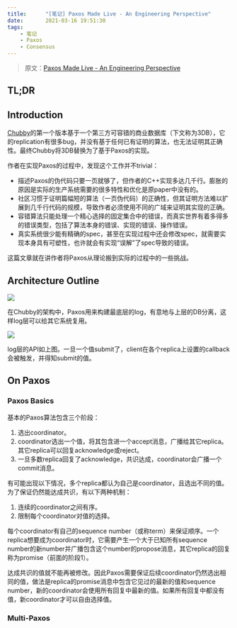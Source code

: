 ```yaml
---
title:      "[笔记] Paxos Made Live - An Engineering Perspective"
date:       2021-03-16 19:51:30
tags:
    - 笔记
    - Paxos
    - Consensus
---
```


> 原文：[Paxos Made Live - An Engineering Perspective](https://dl.acm.org/doi/abs/10.1145/1281100.1281103)

## TL;DR

<!--more-->

## Introduction

[Chubby](/2020/08/28/the-chubby-lock-service-for-loosely-coupled-distributed-systems)的第一个版本基于一个第三方可容错的商业数据库（下文称为3DB），它的replication有很多bug，并没有基于任何已有证明的算法，也无法证明其正确性。最终Chubby将3DB替换为了基于Paxos的实现。

作者在实现Paxos的过程中，发现这个工作并不trivial：
- 描述Paxos的伪代码只要一页就够了，但作者的C++实现多达几千行。膨胀的原因是实际的生产系统需要的很多特性和优化是原paper中没有的。
- 社区习惯于证明篇幅短的算法（一页伪代码）的正确性，但其证明方法难以扩展到几千行代码的规模，导致作者必须使用不同的广域来证明其实现的正确。
- 容错算法只能处理一个精心选择的固定集合中的错误，而真实世界有着多得多的错误类型，包括了算法本身的错误、实现的错误、操作错误。
- 真实系统很少能有精确的spec，甚至在实现过程中还会修改spec，就需要实现本身具有可塑性，也许就会有实现“误解”了spec导致的错误。

这篇文章就在讲作者将Paxos从理论搬到实际的过程中的一些挑战。

## Architecture Outline

![](https://fuzhe-pics.oss-cn-beijing.aliyuncs.com/2021-03/paxos-made-live-01.png)

在Chubby的架构中，Paxos用来构建最底层的log，有意地与上层的DB分离，这样log层可以给其它系统复用。

![](https://fuzhe-pics.oss-cn-beijing.aliyuncs.com/2021-03/paxos-made-live-02.png)

log层的API如上图。一旦一个值submit了，client在各个replica上设置的callback会被触发，并得知submit的值。

## On Paxos

### Paxos Basics

基本的Paxos算法包含三个阶段：
1. 选出coordinator。
1. coordinator选出一个值，将其包含进一个accept消息，广播给其它replica。其它replica可以回复acknowledge或reject。
1. 一旦多数replica回复了acknowledge，共识达成，coordinator会广播一个commit消息。

有可能出现以下情况，多个replica都认为自己是coordinator，且选出不同的值。为了保证仍然能达成共识，有以下两种机制：
1. 连续的coordinator之间有序。
1. 限制每个coordinator对值的选择。

每个coordinator有自己的sequence number（或称term）来保证顺序。一个replica想要成为coordinator时，它需要产生一个大于已知所有sequence number的新number并广播包含这个number的propose消息，其它replica的回复称为promise（前面的阶段1）。

达成共识的值就不能再被修改。因此Paxos需要保证后续coordinator仍然选出相同的值，做法是replica的promise消息中包含它见过的最新的值和sequence number，新的coordinator会使用所有回复中最新的值。如果所有回复中都没有值，新coordinator才可以自由选择值。

### Multi-Paxos


